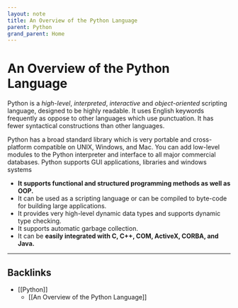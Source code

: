 ```yaml
---
layout: note
title: An Overview of the Python Language
parent: Python
grand_parent: Home
---
```


# An Overview of the Python Language

Python is a _high-level_, _interpreted_, _interactive_ and _object-oriented_ scripting language, designed to be highly readable. It uses English keywords frequently as oppose to other languages which use punctuation. It has fewer syntactical constructions than other languages.

Python has a broad standard library which is very portable and cross-platform compatible on UNIX, Windows, and Mac. You can add low-level modules to the Python interpreter and interface to all major commercial databases. Python supports GUI applications, libraries and windows systems

- **It supports functional and structured programming methods as well as OOP.**
- It can be used as a scripting language or can be compiled to byte-code for building large applications.
- It provides very high-level dynamic data types and supports dynamic type checking.
- It supports automatic garbage collection.
- It can be **easily integrated with C, C++, COM, ActiveX, CORBA, and Java.**

---
## Backlinks
* [[Python]]
	* [[An Overview of the Python Language]]

